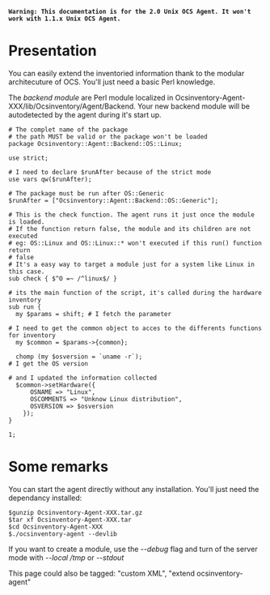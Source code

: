 **`Warning: This documentation is for the 2.0 Unix OCS Agent. It won't work with 1.1.x Unix OCS Agent.`**

# Presentation

You can easily extend the inventoried information thank to the modular architecuture of OCS. You'll
just need a basic Perl knowledge.

The _backend module_ are Perl module localized in Ocsinventory-Agent-XXX/lib/Ocsinventory/Agent/Backend.
Your new backend module will be autodetected by the agent during it's start up.

    # The complet name of the package
    # the path MUST be valid or the package won't be loaded
    package Ocsinventory::Agent::Backend::OS::Linux;

    use strict;

    # I need to declare $runAfter because of the strict mode
    use vars qw($runAfter);

    # The package must be run after OS::Generic
    $runAfter = ["Ocsinventory::Agent::Backend::OS::Generic"];

    # This is the check function. The agent runs it just once the module is loaded.
    # If the function return false, the module and its children are not executed
    # eg: OS::Linux and OS::Linux::* won't executed if this run() function return
    # false
    # It's a easy way to target a module just for a system like Linux in this case.
    sub check { $^O =~ /^linux$/ }

    # its the main function of the script, it's called during the hardware inventory
    sub run {
      my $params = shift; # I fetch the parameter

    # I need to get the common object to acces to the differents functions for inventory
      my $common = $params->{common};

      chomp (my $osversion = `uname -r`);
    # I get the OS version

    # and I updated the information collected
      $common->setHardware({
          OSNAME => "Linux",
          OSCOMMENTS => "Unknow Linux distribution",
          OSVERSION => $osversion
        });
    }

    1;

# Some remarks

You can start the agent directly without any installation. You'll just need the dependancy installed:

    $gunzip Ocsinventory-Agent-XXX.tar.gz
    $tar xf Ocsinventory-Agent-XXX.tar
    $cd Ocsinventory-Agent-XXX
    $./ocsinventory-agent --devlib

If you want to create a module, use the _--debug_ flag and turn of the server mode
with _--local /tmp_ or _--stdout_

This page could also be tagged: "custom XML", "extend ocsinventory-agent"
